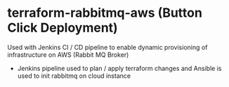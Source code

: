 # terraform-rabbitmq-aws (Button Click Deployment)

Used with Jenkins CI / CD pipeline to enable dynamic provisioning of infrastructure on AWS (Rabbit MQ Broker)
* Jenkins pipeline used to plan / apply terraform changes and Ansible is used to init rabbitmq on cloud instance
